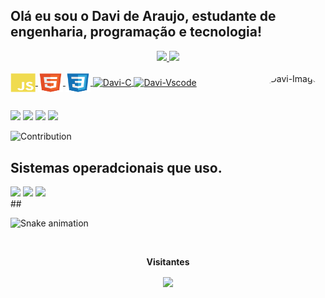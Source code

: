## Olá eu sou o Davi de Araujo, estudante de engenharia, programação e tecnologia!
<div align="center">
  <a href="https://github.com/daviaraujobr">
  <img height="165em" src="https://github-readme-stats.vercel.app/api?username=daviaraujobr&show_icons=true&theme=dark&include_all_commits=true&count_private=true"/>     <img height="165em" src="https://github-readme-stats.vercel.app/api/top-langs/?username=daviaraujobr&layout=compact&langs_count=7&theme=dark"/>
</div>

<div style="display: inline_block"><br>
  <img align="center" alt="Davi-Js" height="30" width="40" src="https://raw.githubusercontent.com/devicons/devicon/master/icons/javascript/javascript-plain.svg">
  <img align="center" alt="Davi-HTML" height="30" width="40" src="https://raw.githubusercontent.com/devicons/devicon/master/icons/html5/html5-original.svg">
  <img align="center" alt="Davi-CSS" height="30" width="40" src="https://raw.githubusercontent.com/devicons/devicon/master/icons/css3/css3-original.svg">
  <img align="center" alt="Davi-C" height="30" width="40" src="https://cdn.jsdelivr.net/gh/devicons/devicon/icons/c/c-original.svg" />
  <img align="center" alt="Davi-Vscode" height="30" width="40" src="https://cdn.jsdelivr.net/gh/devicons/devicon/icons/vscode/vscode-original.svg" />
  <img align="right" alt="Davi-Imagem" height="150" style="border-radius:70px;" src="https://avatars.githubusercontent.com/u/84422077?s=400&u=6535ccc0d8b6bd81e0b8732d48cc62829352a828&v=4">
</div>
  
  ##
 
<div> 
  <a href="https://www.instagram.com/daviaraujo_zs/" target="_blank"><img src="https://img.shields.io/badge/-Instagram-%23E4405F?style=for-the-badge&logo=instagram&logoColor=white" target="_blank"></a>  
 <a href="https://discord.gg/J E A N M#2227" target="_blank"><img src="https://img.shields.io/badge/Discord-7289DA?style=for-the-badge&logo=discord&logoColor=white" target="_blank"></a> 
  <a href = "mailto:daviaraujobr@gmail.com"><img src="https://img.shields.io/badge/-Gmail-%23333?style=for-the-badge&logo=gmail&logoColor=white" target="_blank"></a>
  <a href="https://www.linkedin.com/in/davi-de-araujo-5b3942212/" target="_blank"><img src="https://img.shields.io/badge/-LinkedIn-%230077B5?style=for-the-badge&logo=linkedin&logoColor=white" target="_blank"></a>
  
  ![Contribution](https://activity-graph.herokuapp.com/graph?username=daviaraujobr&theme=gotham&hide_border=true&area=true)
  
 ## Sistemas operadcionais que uso.
  <div>
  <a href="https://www.microsoft.com/pt-br/windows/?r=1" target="_blank"><img src="https://img.shields.io/badge/Windows-0078D6?style=for-the-badge&logo=windows&logoColor=white"></a>
    <a href="https://www.apple.com/br/" target="_blank"><img src="https://img.shields.io/badge/mac%20os-000000?style=for-the-badge&logo=apple&logoColor=white"></a>
    <a href="https://www.apple.com/br/ios/ios-15/" target="_blank"><img src="https://img.shields.io/badge/iOS-000000?style=for-the-badge&logo=ios&logoColor=white"></a>
  </div>
  ##
 
  ![Snake animation](https://github.com/daviaraujobr/daviaraujobr/blob/output/github-contribution-grid-snake.svg)
  
  <div align="center">
<br><p align="centre"><b>Visitantes</b></p>  
<p align="center"><img align="center" src="https://profile-counter.glitch.me/{daviaraujobr}/count.svg" /></p> 
<br></div>  
  
</div>
